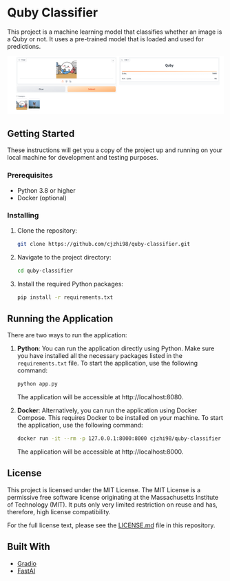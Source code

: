 # Quby Classifier

This project is a machine learning model that classifies whether an image is a Quby or not. It uses a pre-trained model that is loaded and used for predictions.

![alt text](image/demo.png)

## Getting Started

These instructions will get you a copy of the project up and running on your local machine for development and testing purposes.

### Prerequisites

-   Python 3.8 or higher
-   Docker (optional)

### Installing

1. Clone the repository:

    ```sh
    git clone https://github.com/cjzhi98/quby-classifier.git
    ```

2. Navigate to the project directory:

    ```sh
    cd quby-classifier
    ```

3. Install the required Python packages:
    ```sh
    pip install -r requirements.txt
    ```

## Running the Application

There are two ways to run the application:

1. **Python**: You can run the application directly using Python. Make sure you have installed all the necessary packages listed in the `requirements.txt` file. To start the application, use the following command:

    ```sh
    python app.py
    ```

    The application will be accessible at http://localhost:8080.

2. **Docker**: Alternatively, you can run the application using Docker Compose. This requires Docker to be installed on your machine. To start the application, use the following command:

    ```sh
    docker run -it --rm -p 127.0.0.1:8000:8000 cjzhi98/quby-classifier
    ```

    The application will be accessible at http://localhost:8000.

## License

This project is licensed under the MIT License. The MIT License is a permissive free software license originating at the Massachusetts Institute of Technology (MIT). It puts only very limited restriction on reuse and has, therefore, high license compatibility.

For the full license text, please see the [LICENSE.md](LICENSE.md) file in this repository.

## Built With

-   [Gradio](https://pypi.org/project/gradio/)
-   [FastAI](https://pypi.org/project/fastai/)
